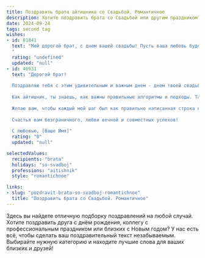 ```yaml
---
title: Поздравить брата айтишника со Свадьбой. Романтичное
description: Хотите поздравить брата со Свадьбой или другим праздником? Наш ИИ создаст незабываемое поздравление, а вы обязательно выделитесь среди других.  
date: 2024-09-24
tags: second tag
wishes:
- id: 81841
  text: "Мой дорогой брат, с днем вашей свадьбы! Пусть ваша любовь будет такой же крепкой и надежной, как алгоритмы, которые ты создаешь. Желаю, чтобы ваша жизнь была наполнена радостью, счастьем и безграничным пониманием, как код, написанный с любовью.
  "
  rating: "undefined"
  updated: "null"
- id: 40931
  text: "Дорогой брат!
  
  Поздравляю тебя с этим удивительным и важным днем - днем твоей свадьбы! Сегодня ты начинаешь новое путешествие, в котором вы с любимой сможете переписывать свою уникальную историю, наполняя её любовью и счастьем.
  
  Как айтишник, ты знаешь, как важны правильные алгоритмы и подходы. Так и в жизни: нахождение гармонии и взаимопонимания с любимым человеком - это самый важный код, который сделает вашу связь сильнее с каждым днём. Пусть ваша любовь будет стабильной, как сервер, и всегда защищённой от вирусов сомнений и трудностей.
  
  Желаю вам, чтобы каждый мой шаг был как правильно написанная строка кода - заполнял ваш дом радостью, довериями и теплом. Пусть ваша семья будет яркой, как экран, и доброй, как программа с открытым исходным кодом.
  
  Счастья вам безграничного, любви вечной и совместных успехов!
  
  С любовью, [Ваше Имя]"
  rating: "0"
  updated: "null"

selectedValues:
  recipients: "brata"
  holidays: "so-svadboj"
  professions: "aitishnik"
  style: "romantichnoe"

links:
- slug: "pozdravit-brata-so-svadboj-romantichnoe"
  title: "Поздравить брата со Свадьбой. Романтичное"
---
```


Здесь вы найдете отличную подборку поздравлений на любой случай. 
Хотите поздравить друга с днём рождения, коллегу с профессиональным праздником или близких с Новым годом? У нас есть всё, чтобы сделать ваш поздравительный текст незабываемым. Выбирайте нужную категорию и находите лучшие слова для ваших близких и друзей!
